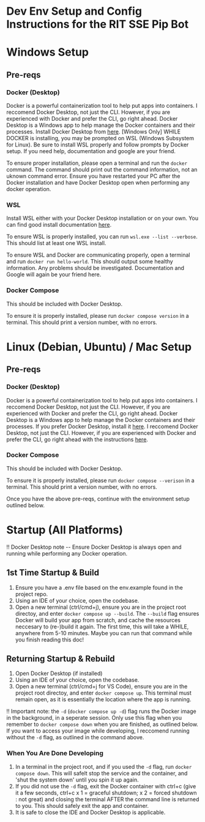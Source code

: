 # Dev Env Setup and Config Instructions for the RIT SSE Pip Bot

# Windows Setup
## Pre-reqs
### Docker (Desktop)
Docker is a powerful containerization tool to help put apps into containers. I reccomend Docker Desktop, not just the CLI. However, if you are experienced with Docker and prefer the CLI, go right ahead. Docker Desktop is a Windows app to help manage the Docker containers and their processes. 
Install Docker Desktop from [here](https://www.docker.com/products/docker-desktop/).
[Windows Only] WHILE DOCKER is installing, you may be prompted on WSL (Windows Subsystem for Linux). Be sure to install WSL properly and follow prompts by Docker setup. If you need help, documentation and google are your friend.

To ensure proper installation, please open a terminal and run the `docker` command. The command should print out the command information, not an uknown command error. Ensure you have restarted your PC after the Docker installation and have Docker Desktop open when performing any docker operation.

### WSL
Install WSL either with your Docker Desktop installation or on your own. You can find good install documentation [here](https://learn.microsoft.com/en-us/windows/wsl/install).

To ensure WSL is properly installed, you can run `wsl.exe --list --verbose`. This should list at least one WSL install. 

To ensure WSL and Docker are communicating properly, open a terminal and run `docker run hello-world`. This should output some healthy information. Any problems should be investigated. Documentation and Google will again be your friend here.

### Docker Compose
This should be included with Docker Desktop.

To ensure it is properly installed, please run `docker compose version` in a terminal. This should print a version number, with no errors.


# Linux (Debian, Ubuntu) / Mac Setup
## Pre-reqs
### Docker (Desktop)
Docker is a powerful containerization tool to help put apps into containers. I reccomend Docker Desktop, not just the CLI. However, if you are experienced with Docker and prefer the CLI, go right ahead. Docker Desktop is a Windows app to help manage the Docker containers and their processes. 
If you prefer Docker Desktop, install it [here](https://www.docker.com/products/docker-desktop/). I reccomend Docker Desktop, not just the CLI. However, if you are experienced with Docker and prefer the CLI, go right ahead with the instructions [here](https://docs.docker.com/desktop/setup/install/mac-install/).

### Docker Compose
This should be included with Docker Desktop.

To ensure it is properly installed, please run `docker compose --verison` in a terminal. This should print a version number, with no errors.

Once you have the above pre-reqs, continue with the environment setup outlined below.

# Startup (All Platforms)
!! Docker Desktop note -- Ensure Docker Desktop is always open and running while performing any Docker operation. 

## 1st Time Startup & Build
1. Ensure you have a .env file based on the env.example found in the project repo.
2. Using an IDE of your choice, open the codebase.
3. Open a new terminal (ctrl/cmd+j), ensure you are in the project root directoy, and enter `docker compose up --build`. The `--build` flag ensures Docker will build your app from scratch, and cache the resources neccesary to (re-)build it again. The first time, this will take a WHILE, anywhere from 5-10 minutes. Maybe you can run that command while you finish reading this doc!

## Returning Startup & Rebuild
1. Open Docker Desktop (if installed)
2. Using an IDE of your choice, open the codebase.
3. Open a new terminal (ctrl/cmd+j for VS Code), ensure you are in the project root directoy, and enter `docker compose up`. This terminal must remain open, as it is essentially the location where the app is running.

!! Important note: the `-d` (`docker compose up -d`) flag runs the Docker image in the background, in a seperate session. Only use this flag when you remember to `docker compose down` when you are finished, as outlined below. If you want to access your image while developing, I reccomend running without the `-d` flag, as outlined in the command above.

### When You Are Done Developing
1. In a terminal in the project root, and if you used the `-d` flag, run `docker compose down`. This will safelt stop the service and the container, and 'shut the system down' until you spin it up again.
2. If you did not use the `-d` flag, exit the Docker container with ctrl+c (give it a few seconds, ctrl+c x 1 = graceful shutdown; x 2 = forced shutdown : not great) and closing the terminal AFTER the command line is returned to you. This should safely exit the app and container.
3. It is safe to close the IDE and Docker Desktop is applicable.
